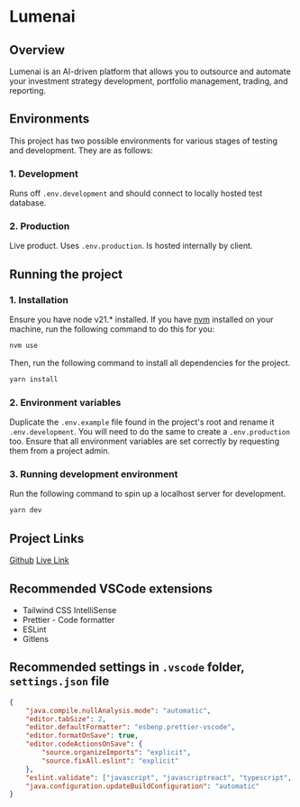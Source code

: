# Lumenai

## Overview

Lumenai is an AI-driven platform that allows you to outsource and automate your investment strategy development, portfolio management, trading, and reporting.

## Environments

This project has two possible environments for various stages of testing and development. They are as follows:

### 1. Development

Runs off `.env.development` and should connect to locally hosted test database.

### 2. Production

Live product. Uses `.env.production`. Is hosted internally by client.

## Running the project

### 1. Installation

Ensure you have node v21.\* installed. If you have [nvm](https://github.com/nvm-sh/nvm) installed on your machine, run the following command to do this for you:

```bash
nvm use
```

Then, run the following command to install all dependencies for the project.

```bash
yarn install
```

### 2. Environment variables

Duplicate the `.env.example` file found in the project's root and rename it `.env.development`. You will need to do the same to create a `.env.production` too. Ensure that all environment variables are set correctly by requesting them from a project admin.

### 3. Running development environment

Run the following command to spin up a localhost server for development.

```bash
yarn dev
```

## Project Links

[Github](https://github.com/TonyDamari/lumenai)
[Live Link](https://lumenai-three.vercel.app/)

## Recommended VSCode extensions

- Tailwind CSS IntelliSense
- Prettier - Code formatter
- ESLint
- Gitlens

## Recommended settings in `.vscode` folder, `settings.json` file

```JSON
{
    "java.compile.nullAnalysis.mode": "automatic",
    "editor.tabSize": 2,
    "editor.defaultFormatter": "esbenp.prettier-vscode",
    "editor.formatOnSave": true,
    "editor.codeActionsOnSave": {
        "source.organizeImports": "explicit",
        "source.fixAll.eslint": "explicit"
    },
    "eslint.validate": ["javascript", "javascriptreact", "typescript", "typescriptreact"],
    "java.configuration.updateBuildConfiguration": "automatic"
}


```
